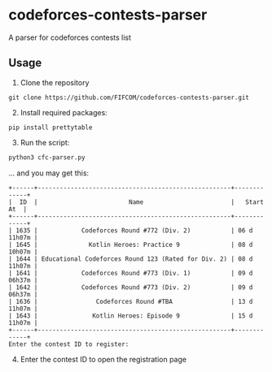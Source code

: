 # codeforces-contests-parser
 A parser for codeforces contests list

## Usage
1. Clone the repository
```
git clone https://github.com/FIFCOM/codeforces-contests-parser.git
```

2. Install required packages:
```
pip install prettytable
```

3. Run the script:
```bash
python3 cfc-parser.py
```
... and you may get this:
```
+------+-----------------------------------------------------+-------------+
|  ID  |                         Name                        |   Start At  |
+------+-----------------------------------------------------+-------------+
| 1635 |            Codeforces Round #772 (Div. 2)           | 06 d 11h07m |
| 1645 |              Kotlin Heroes: Practice 9              | 08 d 10h07m |
| 1644 | Educational Codeforces Round 123 (Rated for Div. 2) | 08 d 11h07m |
| 1641 |            Codeforces Round #773 (Div. 1)           | 09 d 06h37m |
| 1642 |            Codeforces Round #773 (Div. 2)           | 09 d 06h37m |
| 1636 |                Codeforces Round #TBA                | 13 d 11h07m |
| 1643 |               Kotlin Heroes: Episode 9              | 15 d 11h07m |
+------+-----------------------------------------------------+-------------+
Enter the contest ID to register:
```

4. Enter the contest ID to open the registration page